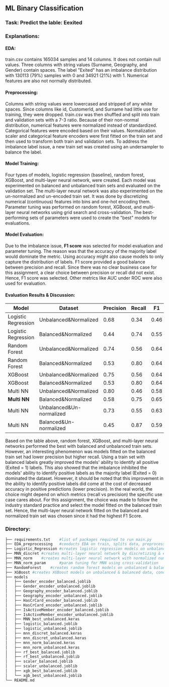 ## ML Binary Classification

### Task: Predict the lable: Eexited

### Explanations:
#### EDA:
train.csv contains 165034 samples and 14 columns. It does not contain null values. Three columns with string values (Surname, Geography, and Gender) contain spaces. The label "Exited" has an imbalance distribution with 130113 (79%) samples with 0 and 34921 (21%) with 1. Numerical features are also not normally distributed.
#### Preprocessing:
Columns with string values were lowercased and stripped of any white spaces. Since columns like id, CustomerId, and Surname had little use for training, they were dropped. train.csv was then shuffled and split into train and validation sets with a 7-3 ratio. Because of their non-normal distribution, numerical features were normalized instead of standardized. Categorical features were encoded based on their values. Normalization scaler and categorical feature encoders were first fitted on the train set and then used to transform both train and validation sets. To address the imbalance label issue, a new train set was created using an undersampler to balance the label.
#### Model Training:
Four types of models, logistic regression (baseline), random forest, XGBoost, and multi-layer neural network, were created. Each model was experimented on balanced and unbalanced train sets and evaluated on the validation set. The multi-layer neural network was also experimented on the un-normalized and un-encoded train set. It was done by discretizing numerical (continuous) features into bins and one-hot encoding them. Parameter tuning was performed on random forest, XGBoost, and multi-layer neural networks using grid search and cross-validation. The best-performing sets of parameters were used to create the "best" models for evaluations.
#### Model Evaluation:
Due to the imbalance issue, **F1 score** was selected for model evaluation and parameter tuning. The reason was that the accuracy of the majority label would dominate the metric. Using accuracy might also cause models to only capture the distribution of labels. F1 score provided a good balance between precision and recall. Since there was no clear business case for this assignment, a clear choice between precision or recall did not exist. Hence, F1 score was selected. Other metrics like AUC under ROC were also used for evaluation.
#### Evaluation Results & Discussion:
| Model  | Dataset | Precision | Recall | F1 | AUC |
| -------| ------- | --------- | ------ | ---| --- |
| Logistic Regression | Unbalanced&Normalized | 0.68 | 0.34 | 0.46 | 0.81 |
| Logistic Regression | Balanced&Normalized | 0.44 | 0.74 | 0.55 | 0.81 |
| Random Forest | Unbalanced&Normalized | 0.74 | 0.56 | 0.64 | 0.89 |
| Random Forest | Balanced&Normalized | 0.53 | 0.80 | 0.64 | 0.89 |
| XGBoost | Unbalanced&Normalized | 0.75 | 0.56 | 0.64 | 0.89 |
| XGBoost | Balanced&Normalized | 0.53 | 0.80 | 0.64 | 0.89 |
| Multi NN | Unbalanced&Normalized | 0.80 | 0.46 | 0.58 | 0.88 |
| **Multi NN** | Balanced&Normalized | 0.58 | 0.75 | 0.65 | 0.89 |
| Multi NN | Unbalanced&Un-normalized | 0.73 | 0.55 | 0.63 | 0.88 |
| Multi NN | Balanced&Un-normalized | 0.45 | 0.87 | 0.59 | 0.88 |

Based on the table above, random forest, XGBoost, and multi-layer neural networks performed the best with balanced and unbalanced train sets. However, an interesting phenomenon was models fitted on the balanced train set had lower precision but higher recall. Using a train set with balanced labels greatly improved the models' ability to identify all positive (Exited = 1) labels. This also showed that the imbalance inhibited the models' ability to identify positive labels as the majority label (Exited = 0) dominated the dataset. However, it should be noted that this improvement in the ability to identify positive labels did come at the cost of decreased accuracy in positive predictions (lower precision). In the real world, the choice might depend on which metrics (recall vs precision) the specific use case cares about. For this assignment, the choice was made to follow the industry standard practice and select the model fitted on the balanced train set. Hence, the multi-layer neural network fitted on the balanced and normalized train set was chosen since it had the highest F1 Score.

### Directory:

```bash
├── requirements.txt	#list of packages required to run main.py
├── EDA_preprocessing	#conducts EDA on train, splits data, preprocesses data, balances dataset
├── Logistic_Regression	#creates logistic regression models on unbalanced & balanced dataset
├── MNN_discret	#creates multi-layer neural network by discretizing & encoding features into bins
├── MNN_norm	#creates multi-layer neural network with normalized numerical features
├── MNN_norm_param		#param tuning for MNN using cross-validation
├── RandomForest	#creates random forest models on unbalanced & balanced data, conducts param tuning
├── XGBoost	#creates XGBoost models on unbalanced & balanced data, conducts param tuning
├── models
│   ├── Gender_encoder_balanced.joblib
│   ├── Gender_encoder_unbalanced.joblib
│   ├── Geography_encoder_balanced.joblib
│   ├── Geography_encoder_unbalanced.joblib
│   ├── HasCrCard_encoder_balanced.joblib
│   ├── HasCrCard_encoder_unbalanced.joblib
│   ├── IsActiveMember_encoder_balanced.joblib
│   ├── IsActiveMember_encoder_unbalanced.joblib
│   ├── MNN_best_unbalanced.keras
│   ├── logistic_balanced.joblib
│   ├── logistic_unbalanced.joblib
│   ├── mnn_discret_balanced.keras
│   ├── mnn_discret_unbalanced.keras
│   ├── mnn_norm_balanced.keras
│   ├── mnn_norm_unbalanced.keras
│   ├── rf_best_balanced.joblib
│   ├── rf_best_unbalanced.joblib
│   ├── scaler_balanced.joblib
│   ├── scaler_unbalanced.joblib
│   ├── xgb_best_balanced.joblib
│   └── xgb_best_unbalanced.joblib
└── README.md
	
```